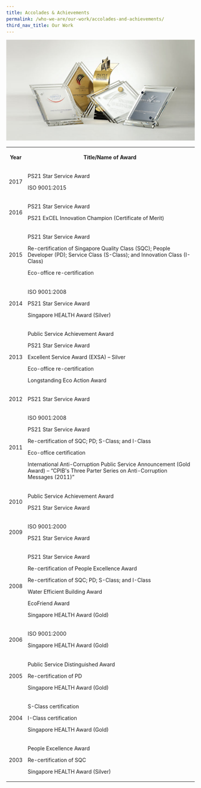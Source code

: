 ```yaml
---
title: Accolades & Achievements
permalink: /who-we-are/our-work/accolades-and-achievements/
third_nav_title: Our Work
---
```


<img src="/images/cpib-awards.jpg" alt="cpib awards">

<table>
  <tr>
    <th><span style="font-weight:bold"><p>Year</p></span></th>
    <th><p>Title/Name of Award</p></th>
  </tr>

  <tr>
  <td><p>2017</p></td>
    <td>
      <p>PS21 Star Service Award</p>
      <p>ISO 9001:2015</p>
    </td>
  </tr>

  <tr>
    <td><p>2016</p></td>
    <td>
      <p>PS21 Star Service Award</p>
      <p>PS21 ExCEL Innovation Champion (Certificate of Merit)</p>
    </td>
  </tr>

  <tr>
    <td><p>2015</p></td>
    <td>
      <p>PS21 Star Service Award</p>
      <p>Re-certification of Singapore Quality Class (SQC); People Developer (PD); Service Class (S-Class); and Innovation Class (I-Class)</p>
      <p>Eco-office re-certification</p>
    </td>
  </tr>

  <tr>
    <td><p>2014</p></td>
    <td>
      <p>ISO 9001:2008</p>
      <p>PS21 Star Service Award</p>
      <p>Singapore HEALTH Award (Silver)</p>
    </td>
  </tr>

  <tr>
    <td><p>2013</p></td>
    <td>
      <p>Public Service Achievement Award</p>
      <p>PS21 Star Service Award</p>
      <p>Excellent Service Award (EXSA) – Silver</p>
      <p>Eco-office re-certification</p>
      <p>Longstanding Eco Action Award</p>
    </td>
  </tr>
  
  <tr>
    <td><p>2012</p></td>
    <td>
      <p>PS21 Star Service Award</p>
    </td>
  </tr>

  <tr>
    <td><p>2011</p></td>
    <td>
      <p>ISO 9001:2008</p>
      <p>PS21 Star Service Award</p>
      <p>Re-certification of SQC; PD; S-Class; and I-Class</p>
      <p>Eco-office certification</p>
      <p>International Anti-Corruption Public Service Announcement (Gold Award) – “CPIB's Three Parter Series on Anti-Corruption Messages (2011)”</p>
    </td>
  </tr>

  <tr>
    <td><p>2010</p></td>
    <td>
      <p>Public Service Achievement Award</p>
      <p>PS21 Star Service Award</p>
    </td>
  </tr>

  <tr>
    <td><p>2009</p></td>
    <td>
      <p>ISO 9001:2000</p>
      <p>PS21 Star Service Award</p>
    </td>
  </tr>

  <tr>
    <td><p>2008</p></td>
    <td>
      <p>PS21 Star Service Award</p>
      <p>Re-certification of People Excellence Award</p>
      <p>Re-certification of SQC; PD; S-Class; and I-Class</p>
      <p>Water Efficient Building Award</p>
      <p>EcoFriend Award</p>
      <p>Singapore HEALTH Award (Gold)</p>
      </td>
  </tr>

  <tr>
    <td><p>2006</p></td>
    <td>
      <p>ISO 9001:2000</p>
      <p>Singapore HEALTH Award (Gold)</p>
    </td>
  </tr>

  <tr>
    <td><p>2005</p></td>
    <td>
      <p>Public Service Distinguished Award</p>
      <p>Re-certification of PD</p>
      <p>Singapore HEALTH Award (Gold)</p>
    </td>
  </tr>

  <tr>
    <td><p>2004</p></td>
    <td>
      <p>S-Class certification</p>
      <p>I-Class certification</p>
      <p>Singapore HEALTH Award (Gold)</p>
    </td>
  </tr>

  <tr>
    <td><p>2003</p></td>
    <td>
      <p>People Excellence Award</p>
      <p>Re-certification of SQC</p>
      <p>Singapore HEALTH Award (Silver)</p>
    </td>
  </tr>


</table>
